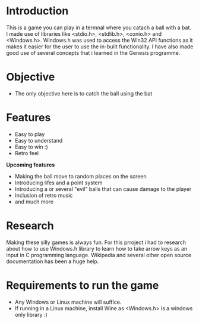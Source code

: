 # Introduction

This is a game you can play in a termnal where you catach a ball with a bat. I made use of libraries like <stdio.h>, <stdlib.h>, <conio.h> and <Windows.h>. Windows.h was used to access the Win32 API functions as it makes it easier for the user to use the in-built functionality. I have also made good use of several concepts that i learned in the Genesis programme. 

# Objective
- The only objective here is to catch the ball using the bat
# Features
- Easy to play
- Easy to understand
- Easy to win :)
- Retro feel

**Upcoming features**
- Making the ball move to random  places on the screen
- Introducing lifes and a point system
- Introducing a or several "evil" balls that can cause damage to the player
- Inclusion of retro music
- and much more

# Research
Making these silly games is always fun. For this prroject i had to research about how to use Windows.h library to learn how to take arrow keys as an input in C programming language. Wikipedia and several other open source documentation has been a huge help.

# Requirements to run the game
- Any Windows or Linux machine will suffice.
- If running in a Linux machine, install Wine as <Windows.h> is a windows only library :)
